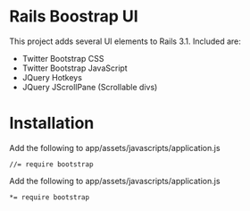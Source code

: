 # Rails Boostrap UI

This project adds several UI elements to Rails 3.1.  Included are:

* Twitter Bootstrap CSS
* Twitter Bootstrap JavaScript
* JQuery Hotkeys
* JQuery JScrollPane (Scrollable divs)

# Installation

Add the following to app/assets/javascripts/application.js

    //= require bootstrap

Add the following to app/assets/javascripts/application.js

    *= require bootstrap
